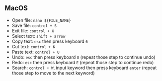 ## MacOS

- Open file: `nano ${FILE_NAME}`
- Save file: `control + S`
- Exit file: `control + X`
- Select text: `shift + arrow`
- Copy text: `esc` then press keyboard `6`
- Cut text: `control + K`
- Paste text: `control + U`
- Undo: `esc` then press keyboard `U` (repeat those step to continue undo)
- Redo: `esc` then press keyboard `E` (repeat those step to continue redo)
- Search: `control + W`, input keyword then press keyboard `enter` (repeat those step to move to the next keyword)
